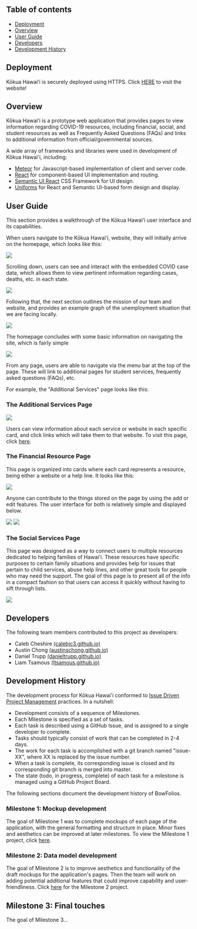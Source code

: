 ## Table of contents
* [Deployment](#deployment)
* [Overview](#overview)
* [User Guide](#user-guide)
* [Developers](#developers)
* [Development History](#development-history)

## Deployment
Kōkua Hawaiʻi is securely deployed using HTTPS. Click [HERE](https://kokua-hawaii.xyz) to visit the website!

## Overview
Kōkua Hawaiʻi is a prototype web application that provides pages to view information regarding COVID-19 resources, including financial, social, and student resources as well as Frequently Asked Questions (FAQs) and links to additional information from official/governmental sources.

A wide array of frameworks and libraries were used in development of Kōkua Hawai'i, including:

* [Meteor](https://www.meteor.com/) for Javascript-based implementation of client and server code.
* [React](https://reactjs.org/) for component-based UI implementation and routing.
* [Semantic UI React](https://react.semantic-ui.com/) CSS Framework for UI design.
* [Uniforms](https://uniforms.tools/) for React and Semantic UI-based form design and display.

## User Guide

This section provides a walkthrough of the Kōkua Hawaiʻi user interface and its capabilities.

When users navigate to the Kōkua Hawaiʻi, website, they will initially arrive on the homepage, which looks like this:

<img src="images/homepage-1.png">

Scrolling down, users can see and interact with the embedded COVID case data, which allows them to view pertinent information regarding cases, deaths, etc. in each state.

<img src="images/homepage-2.png">
          
Following that, the next section outlines the mission of our team and website, and provides an example graph of the unemployment situation that we are facing locally.

<img src="images/homepage-3.png">
  
The homepage concludes with some basic information on navigating the site, which is fairly simple

<img src="images/homepage-4.png">

From any page, users are able to navigate via the menu bar at the top of the page. These will link to additional pages for student services, frequently asked questions (FAQs), etc. 

For example, the "Additional Services" page looks like this:

### The Additional Services Page

<img src="images/additional.png">

Users can view information about each service or website in each specific card, and click links which will take them to that website. To visit this page, click [here](http://165.227.22.82/#/additional).

### The Financial Resource Page

This page is organized into cards where each card represents a resource, being either a website or a help line. It looks like this:

<img src="images/fin-services.png">

Anyone can contribute to the things stored on the page by using the add or edit features. The user interface for both is relatively
simple and displayed below.

<img src="images/add-fin.png">
<img src="images/edit-fin.png">


### The Social Services Page

This page was designed as a way to connect users to multiple resources dedicated to helping families of Hawai'i. These resources have specific purposes to certain family situations and provides help for issues that pertain to child services, abuse help lines, and other great tools for people who may need the support. The goal of this page is to present all of the info in a compact fashion so that users can access it quickly without having to sift through lists.

<img src="images/social.png">

## Developers

The following team members contributed to this project as developers:

* Caleb Cheshire [(calebjc3.github.io)](https://calebjc3.github.io/)
* Austin Chong [(austinschong.github.io)](https://austinschong.github.io/)
* Daniel Trupp [(danieltrupp.github.io)](https://danieltrupp.github.io/)
* Liam Tsamous [(ltsamous.github.io)](https://ltsamous.github.io/)

## Development History

The development process for Kōkua Hawai'i conformed to [Issue Driven Project Management](http://courses.ics.hawaii.edu/ics314f19/modules/project-management/) practices. In a nutshell:

* Development consists of a sequence of Milestones.
* Each Milestone is specified as a set of tasks.
* Each task is described using a GitHub Issue, and is assigned to a single developer to complete.
* Tasks should typically consist of work that can be completed in 2-4 days.
* The work for each task is accomplished with a git branch named "issue-XX", where XX is replaced by the issue number.
* When a task is complete, its corresponding issue is closed and its corresponding git branch is merged into master.
* The state (todo, in progress, complete) of each task for a milestone is managed using a GitHub Project Board.

The following sections document the development history of BowFolios.

### Milestone 1: Mockup development

The goal of Milestone 1 was to complete mockups of each page of the application, with the general formatting and structure in place. Minor fixes and aesthetics can be improved at later milestones. To view the Milestone 1 project, click [here](https://github.com/covid-kokua/covid-kokua/projects/1).

### Milestone 2: Data model development

The goal of Milestone 2 is to improve aesthetics and functionality of the draft mockups for the application's pages. Then the team will work on adding potential additional features that could improve capability and user-friendliness. Click [here](https://github.com/covid-kokua/covid-kokua/projects/2) for the Milestone 2 project.

## Milestone 3: Final touches

The goal of Milestone 3...
